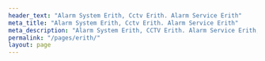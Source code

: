```yaml
---
header_text: "Alarm System Erith, Cctv Erith. Alarm Service Erith"
meta_title: "Alarm System Erith, Cctv Erith. Alarm Service Erith"
meta_description: "Alarm System Erith, CCTV Erith. Alarm Service Erith, Alarm Battery Replacement Erith, Home Alarm System Erith. Home Security System Erith. Tel 020 8302 4065"
permalink: "/pages/erith/"
layout: page
---
```


